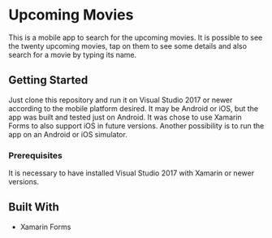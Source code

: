# Upcoming Movies

This is a mobile app to search for the upcoming movies. It is possible to see the twenty upcoming movies, tap on them to see some details and also search for a movie by typing its name.

## Getting Started

Just clone this repository and run it on Visual Studio 2017 or newer according to the mobile platform desired. It may be Android or iOS, but the app was built and tested just on Android. It was chose to use Xamarin Forms to also support iOS in future versions. Another possibility is to run the app on an Android or iOS simulator.

### Prerequisites

It is necessary to have installed Visual Studio 2017 with Xamarin or newer versions.

## Built With

* Xamarin Forms
